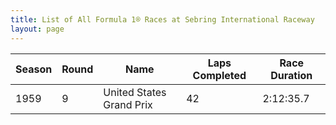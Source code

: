```yaml
---
title: List of All Formula 1® Races at Sebring International Raceway
layout: page
---
```



| Season | Round | Name | Laps Completed | Race Duration |
|--|--|--|--|--|
| 1959 | 9 | United States Grand Prix | 42 | 2:12:35.7 |



